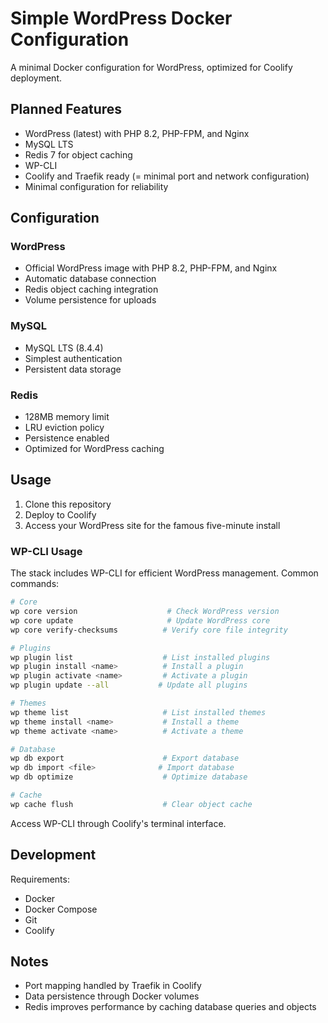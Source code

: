# Simple WordPress Docker Configuration

A minimal Docker configuration for WordPress, optimized for Coolify deployment.

## Planned Features

- WordPress (latest) with PHP 8.2, PHP-FPM, and Nginx
- MySQL LTS
- Redis 7 for object caching
- WP-CLI
- Coolify and Traefik ready (= minimal port and network configuration)
- Minimal configuration for reliability

## Configuration

### WordPress
- Official WordPress image with PHP 8.2, PHP-FPM, and Nginx
- Automatic database connection
- Redis object caching integration
- Volume persistence for uploads

### MySQL
- MySQL LTS (8.4.4)
- Simplest authentication
- Persistent data storage

### Redis
- 128MB memory limit
- LRU eviction policy
- Persistence enabled
- Optimized for WordPress caching

## Usage

1. Clone this repository
2. Deploy to Coolify
3. Access your WordPress site for the famous five-minute install

### WP-CLI Usage

The stack includes WP-CLI for efficient WordPress management. Common commands:

```bash
# Core
wp core version                    # Check WordPress version
wp core update                     # Update WordPress core
wp core verify-checksums          # Verify core file integrity

# Plugins
wp plugin list                    # List installed plugins
wp plugin install <name>          # Install a plugin
wp plugin activate <name>         # Activate a plugin
wp plugin update --all           # Update all plugins

# Themes
wp theme list                     # List installed themes
wp theme install <name>           # Install a theme
wp theme activate <name>          # Activate a theme

# Database
wp db export                      # Export database
wp db import <file>              # Import database
wp db optimize                    # Optimize database

# Cache
wp cache flush                    # Clear object cache
```

Access WP-CLI through Coolify's terminal interface.

## Development

Requirements:
- Docker
- Docker Compose
- Git
- Coolify

## Notes

- Port mapping handled by Traefik in Coolify
- Data persistence through Docker volumes
- Redis improves performance by caching database queries and objects
